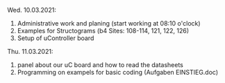 Wed. 10.03.2021:
  1. Administrative work and planing (start working at 08:10 o'clock)
  2. Examples for Structograms (b4 Sites: 108-114, 121, 122, 126)
  3. Setup of uController board

Thu. 11.03.2021:
  1. panel about our uC board and how to read the datasheets
  2. Programming on exampels for basic coding (Aufgaben EINSTIEG.doc)
